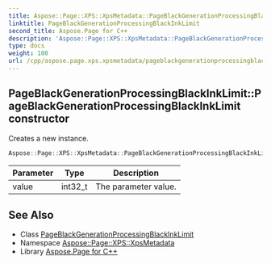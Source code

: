 ```yaml
---
title: Aspose::Page::XPS::XpsMetadata::PageBlackGenerationProcessingBlackInkLimit::PageBlackGenerationProcessingBlackInkLimit constructor
linktitle: PageBlackGenerationProcessingBlackInkLimit
second_title: Aspose.Page for C++
description: 'Aspose::Page::XPS::XpsMetadata::PageBlackGenerationProcessingBlackInkLimit::PageBlackGenerationProcessingBlackInkLimit constructor. Creates a new instance in C++.'
type: docs
weight: 100
url: /cpp/aspose.page.xps.xpsmetadata/pageblackgenerationprocessingblackinklimit/pageblackgenerationprocessingblackinklimit/
---
```

## PageBlackGenerationProcessingBlackInkLimit::PageBlackGenerationProcessingBlackInkLimit constructor


Creates a new instance.

```cpp
Aspose::Page::XPS::XpsMetadata::PageBlackGenerationProcessingBlackInkLimit::PageBlackGenerationProcessingBlackInkLimit(int32_t value)
```


| Parameter | Type | Description |
| --- | --- | --- |
| value | int32_t | The parameter value. |

## See Also

* Class [PageBlackGenerationProcessingBlackInkLimit](../)
* Namespace [Aspose::Page::XPS::XpsMetadata](../../)
* Library [Aspose.Page for C++](../../../)
